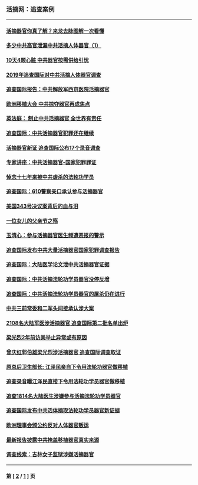 ### 活摘网：追查案例
---
#### [活摘器官你真了解？来龙去脉图解一次看懂](../../pages/nf5880/n13013820.md?08030430) 
#### [多少中共高官泄漏中共活摘人体器官（1）](../../pages/nf5880/n12671234.md?08030430) 
#### [10天4颗心脏 中共器官按需供给引忧](../../pages/nf5880/n12326366.md?08030430) 
#### [2019年追查国际对中共活摘人体器官调查](../../pages/nf5880/n11917733.md?08030430) 
#### [追查国际报告：中共解放军西京医院活摘器官](../../pages/nf5880/n11838359.md?08030430) 
#### [欧洲移植大会 中共掠夺器官再成焦点](../../pages/nf5880/n11538883.md?08030430) 
#### [英法庭： 制止中共活摘器官 全世界有责任](../../pages/nf5880/n11330691.md?08030430) 
#### [追查国际：中共活摘器官犯罪还在继续](../../pages/nf5880/n11218301.md?08030430) 
#### [活摘器官新证 追查国际公布17个录音调查](../../pages/nf5880/n10897744.md?08030430) 
#### [专家讲座：中共活摘器官-国家犯罪罪证](../../pages/nf5880/n8828153.md?08030430) 
#### [悼念十七年来被中共虐杀的法轮功学员](../../pages/nf5880/n8124823.md?08030430) 
#### [追查国际：610警察亲口承认参与活摘器官](../../pages/nf5880/n8109067.md?08030430) 
#### [美国343号决议案背后的血与泪](../../pages/nf5880/n8020684.md?08030430) 
#### [一位女儿的父亲节之殇](../../pages/nf5880/n8014122.md?08030430) 
#### [玉清心：参与活摘器官医生频遭恶报的警示](../../pages/nf5880/n4637546.md?08030430) 
#### [追查国际发布中共大量活摘器官国家犯罪调查报告](../../pages/nf5880/n4613428.md?08030430) 
#### [追查国际：大陆医学论文泄中共活摘器官证据](../../pages/nf5880/n4608794.md?08030430) 
#### [追查国际：中共活摘法轮功学员器官没停反增](../../pages/nf5880/n4584075.md?08030430) 
#### [追查国际：中共活摘法轮功学员器官的屠杀仍在进行](../../pages/nf5880/n4299154.md?08030430) 
#### [中共三前常委和二军头间接承认涉大案](../../pages/nf5880/n4286244.md?08030430) 
#### [2108名大陆军医涉活摘器官 追查国际第二批名单出炉](../../pages/nf5880/n4284769.md?08030430) 
#### [梁光烈2年前访美举止异常或有原因](../../pages/nf5880/n4279686.md?08030430) 
#### [曾庆红郭伯雄梁光烈涉活摘器官 追查国际调查取证](../../pages/nf5880/n4278462.md?08030430) 
#### [原总后卫生部长: 江泽民亲自下令用法轮功器官做移植](../../pages/nf5880/n4263864.md?08030430) 
#### [追查录音曝江泽民直接下令用法轮功学员器官做移植](../../pages/nf5880/n4261268.md?08030430) 
#### [追查1814名大陆医生涉嫌参与活摘法轮功学员器官](../../pages/nf5880/n4259055.md?08030430) 
#### [追查国际发布中共活体摘取法轮功学员器官新证据](../../pages/nf5880/n4258255.md?08030430) 
#### [欧洲理事会颁公约反对人体器官贩运](../../pages/nf5880/n4206955.md?08030430) 
#### [最新报告披露中共掩盖移植器官真实来源](../../pages/nf5880/n4140084.md?08030430) 
#### [调查线索：吉林女子监狱涉嫌活摘器官](../../pages/nf5880/n4044366.md?08030430) 

---
#### 第 [ [2](./2.md?08030430) / [1](./1.md?08030430) ] 页
